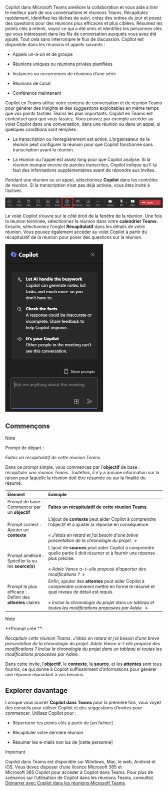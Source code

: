 
Copilot dans Microsoft Teams améliore la collaboration et vous aide à tirer le meilleur parti de vos conversations et réunions Teams. Récapitulez rapidement, identifiez les tâches de suivi, créez des ordres du jour et posez des questions pour des réunions plus efficaces et plus ciblées. Résumez les points clés à retenir, voyez ce qui a été omis et identifiez les personnes clés qui vous intéressent dans les fils de conversation auxquels vous avez été ajouté. Tout cela sans interrompre le flux de discussion. Copilot est disponible dans les réunions et appels suivants :

- Appels un-à-un et de groupe

- Réunions uniques ou réunions privées planifiées

- Instances ou occurrences de réunions d’une série

- Réunions de canal

- Conférence maintenant

Copilot en Teams utilise votre contenu de conversation et de réunion Teams pour générer des insights et des suggestions exploitables en même temps que vos points tactiles Teams les plus importants. Copilot en Teams est contextuel quoi que vous fassiez. Vous pouvez par exemple accéder au volet Copilot dans une conversation, dans une réunion ou dans un appel, si quelques conditions sont remplies :

- La transcription ou l’enregistrement est activé. L’organisateur de la réunion peut configurer la réunion pour que Copilot fonctionne sans transcription avant la réunion.

- La réunion ou l’appel est assez long pour que Copilot analyse. Si la réunion manque encore de paroles transcrites, Copilot indique qu’il lui faut des informations supplémentaires avant de répondre aux invites.

Pendant une réunion ou un appel, sélectionnez **Copilot** dans les contrôles de réunion. Si la transcription n’est pas déjà activée, vous êtes invité à l’activer. 

![Capture d’écran de l’icône Copilot dans une réunion Teams.](../media/copilot-ribbon-teams.png)

Le volet Copilot s’ouvre sur le côté droit de la fenêtre de la réunion. Une fois la réunion terminée, sélectionnez la réunion dans votre **calendrier Teams**. Ensuite, sélectionnez l’onglet **Récapitulatif** dans les détails de votre réunion. Vous pouvez également accéder au volet Copilot à partir du récapitulatif de la réunion pour poser des questions sur la réunion.

![Capture d’écran du volet de conversation Copilot dans Teams lors de la première ouverture.](../media/copilot-pane-teams.png)

## Commençons

> [!NOTE]
> Prompt de départ :
>
> _Faites un récapitulatif de cette réunion Teams._

Dans ce prompt simple, vous commencez par l’**objectif** de base : _récapituler une réunion Teams_. Toutefois, il n’y a aucune information sur la raison pour laquelle la réunion doit être résumée ou sur la finalité du résumé.

| Élément | Exemple |
| :------ | :------- |
| Prompt de base : <br>Commencer par un **objectif** | **Faites un récapitulatif de cette réunion Teams.** |
| Prompt correct : <br>Ajouter un **contexte** | L’ajout de **contexte** peut aider Copilot à comprendre l’objectif et à ajuster la réponse en conséquence.<br><br>« _J’étais en retard et j’ai besoin d’une brève présentation de la chronologie du projet._  » |
| Prompt amélioré : <br>Spécifier la ou les **source(s)** | L’ajout de **sources** peut aider Copilot à comprendre quelle partie il doit résumer et à fournir une réponse plus précise.<br><br>« _Adele Vance a-t-elle proposé d’apporter des modifications ?_  » |
| Prompt le plus efficace : <br>Définir des **attentes** claires | Enfin, ajouter des **attentes** peut aider Copilot à comprendre comment mettre en forme le résumé et quel niveau de détail est requis.<br><br>« _Inclue la chronologie du projet dans un tableau et toutes les modifications proposées par Adele._  » |

> [!NOTE]
> **Prompt créé **:
>
> _Récapitule cette réunion Teams. J’étais en retard et j’ai besoin d’une brève présentation de la chronologie du projet. Adele Vance a-t-elle proposé des modifications ? Inclue la chronologie du projet dans un tableau et toutes les modifications proposées par Adele._

Dans cette invite, l’**objectif**, le **contexte**, la **source**, et les **attentes** sont tous fournis, ce qui donne à Copilot suffisamment d’informations pour générer une réponse répondant à vos besoins.

## Explorer davantage

Lorsque vous ouvrez **Copilot dans Teams** pour la première fois, vous voyez des conseils pour utiliser Copilot et des suggestions d’invites pour commencer. Utilisez Copilot pour :

- Répertorier les points clés à partir de [un fichier]

- Récapituler votre dernière réunion

- Résumer les e-mails non lus de [cette personne]

> [!IMPORTANT]
> Copilot dans Teams est disponible sur Windows, Mac, le web, Android et iOS. Vous devez disposer d’une licence Microsoft 365 et Microsoft 365 Copilot pour accéder à Copilot dans Teams. Pour plus de scénarios sur l’utilisation de Copilot dans les réunions Teams, consultez [Démarrer avec Copilot dans les réunions Microsoft Teams](https://support.microsoft.com/office/get-started-with-copilot-in-microsoft-teams-meetings-0bf9dd3c-96f7-44e2-8bb8-790bedf066b1). 